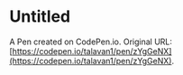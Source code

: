 # Untitled

A Pen created on CodePen.io. Original URL: [https://codepen.io/talavan1/pen/zYgGeNX](https://codepen.io/talavan1/pen/zYgGeNX).

